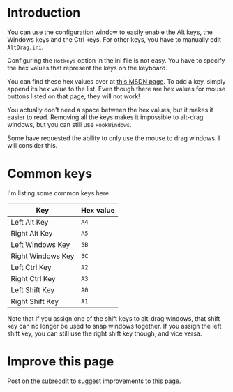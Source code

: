 # Introduction

You can use the configuration window to easily enable the Alt keys, the Windows keys and the Ctrl keys. For other keys, you have to manually edit `AltDrag.ini`.

Configuring the `Hotkeys` option in the ini file is not easy. You have to specify the hex values that represent the keys on the keyboard.

You can find these hex values over at [this MSDN page](http://msdn.microsoft.com/en-us/library/dd375731(VS.85).aspx). To add a key, simply append its hex value to the list. Even though there are hex values for mouse buttons listed on that page, they will not work!

You actually don't need a space between the hex values, but it makes it easier to read. Removing all the keys makes it impossible to alt-drag windows, but you can still use `HookWindows`.

Some have requested the ability to only use the mouse to drag windows. I will consider this.


# Common keys

I'm listing some common keys here.

| Key                | Hex value |
| ---                | --------- |
| Left Alt Key       | `A4` |
| Right Alt Key      | `A5` |
| Left Windows Key   | `5B` |
| Right Windows Key  | `5C` |
| Left Ctrl Key      | `A2` |
| Right Ctrl Key     | `A3` |
| Left Shift Key     | `A0` |
| Right Shift Key    | `A1` |

Note that if you assign one of the shift keys to alt-drag windows, that shift key can no longer be used to snap windows together. If you assign the left shift key, you can still use the right shift key though, and vice versa.


# Improve this page

Post [on the subreddit](http://www.reddit.com/r/stefansundin/) to suggest improvements to this page.
